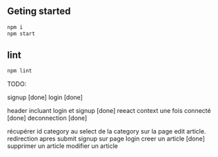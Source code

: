 ## Geting started 
```bash
npm i 
npm start
```

## lint

```bash
npm lint
```

TODO:

signup [done]
login [done]

header incluant login et signup [done]
reeact context une fois connecté [done]
deconnection [done]

récupérer id category au select de la category sur la page edit article.
redirection apres submit signup sur page login
creer un article [done]
supprimer un article
modifier un article 
